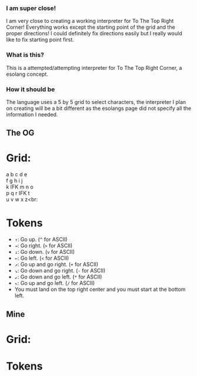 ### I am super close!

I am very close to creating a working interpreter for To The Top Right Corner! Everything works except the starting point of the grid and the proper directions! I could definitely fix directions easily but I really would like to fix starting point first.

### What is this?

This is a attempted/attempting interpreter for To The Top Right Corner, a esolang concept. 

### How it should be

The language uses a 5 by 5 grid to select characters, the interpreter I plan on creating will be a bit different as the esolangs page did not specify all the information I needed.

## The OG
# Grid:
a b c d e<br>
f g h i j<br>
k IFK m n o<br>
p q r IFK t<br>
u v w x z<br:
# Tokens
* <code>↑</code>: Go up. (<code>^</code> for ASCII)
* <code>→</code>: Go right. (<code><nowiki>></nowiki></code> for ASCII)
* <code>↓</code>: Go down. (<code>v</code> for ASCII)
* <code>←</code>: Go left. (<code><nowiki><</nowiki></code> for ASCII)
* <code>↗</code>: Go up and go right. (<code>+</code> for ASCII)
* <code>↘</code>: Go down and go right. (<code>-</code> for ASCII)
* <code>↙</code>: Go down and go left. (<code>*</code> for ASCII)
* <code>↖</code>: Go up and go left. (<code>/</code> for ASCII)
* You must land on the top right center and you must start at the bottom left.
  
## Mine
# Grid:
  
# Tokens
